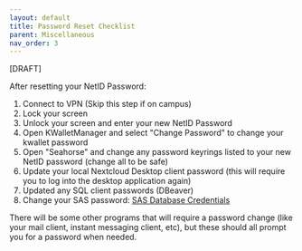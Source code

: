 ```yaml
---
layout: default
title: Password Reset Checklist
parent: Miscellaneous
nav_order: 3
---
```


[DRAFT]

After resetting your NetID Password:

1.  Connect to VPN (Skip this step if on campus)
2.  Lock your screen
3.  Unlock your screen and enter your new NetID Password
4.  Open KWalletManager and select "Change Password" to change your
    kwallet password
5.  Open "Seahorse" and change any password keyrings listed to your new
    NetID password (change all to be safe)
6.  Update your local Nextcloud Desktop client password (this will
    require you to log into the desktop application again)
7.  Updated any SQL client passwords (DBeaver)
8.  Change your SAS password: [SAS Database
    Credentials](../sas/sasDatabaseCredentials.md)

There will be some other programs that will require a password change
(like your mail client, instant messaging client, etc), but these should
all prompt you for a password when needed.
